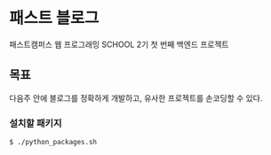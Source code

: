 # 패스트 블로그

패스트캠퍼스 웹 프로그래밍 SCHOOL 2기 첫 번째 백엔드 프로젝트


## 목표

다음주 안에 블로그를 정확하게 개발하고, 유사한 프로젝트를 손코딩할 수 있다.


### 설치할 패키지

```
$ ./python_packages.sh
```
